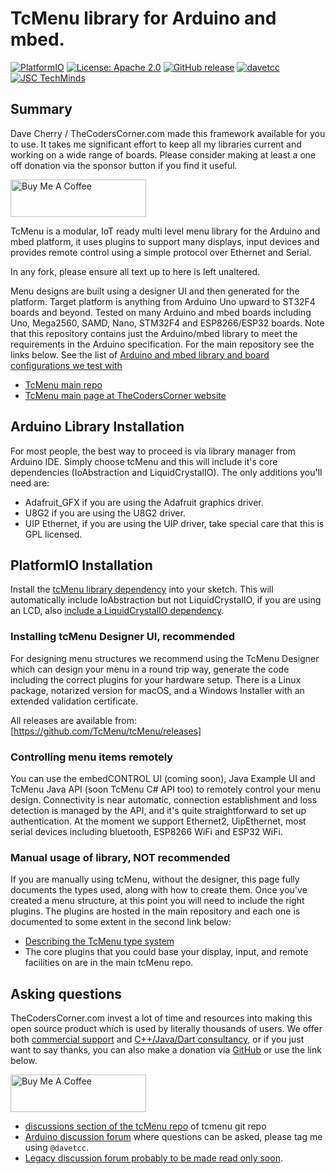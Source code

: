 # TcMenu library for Arduino and mbed.
[![PlatformIO](https://github.com/TcMenu/tcMenuLib/actions/workflows/platformio.yml/badge.svg)](https://github.com/TcMenu/tcMenuLib/actions/workflows/platformio.yml)
[![License: Apache 2.0](https://img.shields.io/badge/license-Apache--2.0-green.svg)](https://github.com/TcMenu/tcMenuLib/blob/main/LICENSE)
[![GitHub release](https://img.shields.io/github/release/TcMenu/tcMenuLib.svg?maxAge=3600)](https://github.com/TcMenu/tcMenuLib/releases)
[![davetcc](https://img.shields.io/badge/davetcc-dev-blue.svg)](https://github.com/davetcc)
[![JSC TechMinds](https://img.shields.io/badge/JSC-TechMinds-green.svg)](https://www.jsctm.cz)

## Summary

Dave Cherry / TheCodersCorner.com made this framework available for you to use. It takes me significant effort to keep all my libraries current and working on a wide range of boards. Please consider making at least a one off donation via the sponsor button if you find it useful.

<a href="https://www.buymeacoffee.com/davetcc" target="_blank"><img src="https://cdn.buymeacoffee.com/buttons/v2/default-blue.png" alt="Buy Me A Coffee" style="height: 60px !important;width: 217px !important;" ></a>

TcMenu is a modular, IoT ready multi level menu library for the Arduino and mbed platform, it uses plugins to support many displays, input devices and provides remote control using a simple protocol over Ethernet and Serial.

In any fork, please ensure all text up to here is left unaltered.

Menu designs are built using a designer UI and then generated for the platform. Target platform is anything from Arduino Uno upward to ST32F4 boards and beyond. Tested on many Arduino and mbed boards including Uno, Mega2560, SAMD, Nano, STM32F4 and ESP8266/ESP32 boards. Note that this repository contains just the Arduino/mbed library to meet the requirements in the Arduino specification. For the main repository see the links below. See the list of [Arduino and mbed library and board configurations we test with](https://www.thecoderscorner.com/products/arduino-libraries/)

* [TcMenu main repo](https://github.com/TcMenu/tcMenu)
* [TcMenu main page at TheCodersCorner website](https://www.thecoderscorner.com/products/arduino-libraries/tc-menu/)

## Arduino Library Installation

For most people, the best way to proceed is via library manager from Arduino IDE. Simply choose tcMenu and this will include it's core dependencies (IoAbstraction and LiquidCrystalIO). The only additions you'll need are:

* Adafruit_GFX if you are using the Adafruit graphics driver.
* U8G2 if you are using the U8G2 driver.
* UIP Ethernet, if you are using the UIP driver, take special care that this is GPL licensed.

## PlatformIO Installation

Install the [tcMenu library dependency](https://platformio.org/lib/show/7316/tcMenu) into your sketch. This will automatically include IoAbstraction but not LiquidCrystalIO, if you are using an LCD, also [include a LiquidCrystalIO dependency](https://platformio.org/lib/show/7242/LiquidCrystalIO).

### Installing tcMenu Designer UI, recommended

For designing menu structures we recommend using the TcMenu Designer which can design your menu in a round trip way, generate the code including the correct plugins for your hardware setup. There is a Linux package, notarized version for macOS, and a Windows Installer with an extended validation certificate. 

All releases are available from: [https://github.com/TcMenu/tcMenu/releases]

### Controlling menu items remotely

You can use the embedCONTROL UI (coming soon), Java Example UI and TcMenu Java API (soon TcMenu C# API too) to remotely control your menu design. Connectivity is near automatic, connection establishment and loss detection is managed by the API, and it's quite straightforward to set up authentication. At the moment we support Ethernet2, UipEthernet, most serial devices including bluetooth, ESP8266 WiFi and ESP32 WiFi.

### Manual usage of library, NOT recommended

If you are manually using tcMenu, without the designer, this page fully documents the types used, along with how to create them. Once you've created a menu structure, at this point you will need to include the right plugins. The plugins are hosted in the main repository and each one is documented to some extent in the second link below:

* [Describing the TcMenu type system](https://www.thecoderscorner.com/products/arduino-libraries/tc-menu/tcmenu-menu-item-types-tutorial/)
* The core plugins that you could base your display, input, and remote facilities on are in the main tcMenu repo.

## Asking questions

TheCodersCorner.com invest a lot of time and resources into making this open source product which is used by literally thousands of users. We offer both [commercial support](https://www.thecoderscorner.com/support-services/training-support/) and [C++/Java/Dart consultancy](https://www.thecoderscorner.com/support-services/consultancy/), or if you just want to say thanks, you can also make a donation via [GitHub](https://github.com/TcMenu/tcMenu) or use the link below. 

<a href="https://www.buymeacoffee.com/davetcc" target="_blank"><img src="https://cdn.buymeacoffee.com/buttons/v2/default-blue.png" alt="Buy Me A Coffee" style="height: 60px !important;width: 217px !important;" ></a>

* [discussions section of the tcMenu repo](https://github.com/TcMenu/tcMenu/discussions) of tcmenu git repo
* [Arduino discussion forum](https://forum.arduino.cc/) where questions can be asked, please tag me using `@davetcc`.
* [Legacy discussion forum probably to be made read only soon](https://www.thecoderscorner.com/jforum/).
